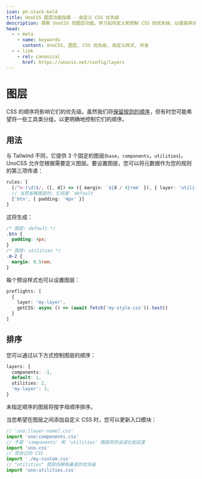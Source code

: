 ```yaml
---
icon: ph:stack-bold
title: UnoCSS 图层功能指南 - 自定义 CSS 优先级
description: 探索 UnoCSS 的图层功能，学习如何定义和控制 CSS 的优先级，以提高样式的灵活性与可维护性。
head:
  - - meta
    - name: keywords
      content: UnoCSS, 图层, CSS 优先级, 自定义样式, 开发
  - - link
    - rel: canonical
      href: https://unocss.net/config/layers      
---
```


# 图层

CSS 的顺序将影响它们的优先级。虽然我们将[保留规则的顺序](/config/rules#排序)，但有时您可能希望将一些工具类分组，以更明确地控制它们的顺序。

## 用法

与 Tailwind 不同，它提供 3 个固定的图层(`base`，`components`，`utilities`)，UnoCSS 允许您根据需要定义图层。要设置图层，您可以将元数据作为您的规则的第三项传递：

```ts
rules: [
  [/^m-(\d)$/, ([, d]) => ({ margin: `${d / 4}rem` }), { layer: 'utilities' }],
  // 当您省略图层时，它将是 `default`
  ['btn', { padding: '4px' }]
]
```

这将生成：

```css
/* 图层: default */
.btn {
  padding: 4px;
}
/* 图层: utilities */
.m-2 {
  margin: 0.5rem;
}
```

每个预设样式也可以设置图层：

```ts
preflights: [
  {
    layer: 'my-layer',
    getCSS: async () => (await fetch('my-style.css')).text()
  }
]
```

## 排序

您可以通过以下方式控制图层的顺序：

<!--eslint-skip-->

```ts
layers: {
  components: -1,
  default: 1,
  utilities: 2,
  'my-layer': 3,
}
```

未指定顺序的图层将按字母顺序排序。

当您希望在图层之间添加自定义 CSS 时，您可以更新入口模块：

```ts
// 'uno:[layer-name].css'
import 'uno:components.css'
// 不是 'components' 和 'utilities' 图层的将会退化到这里
import 'uno.css'
// 您自己的 CSS
import './my-custom.css'
// "utilities" 图层将拥有最高的优先级
import 'uno:utilities.css'
```
